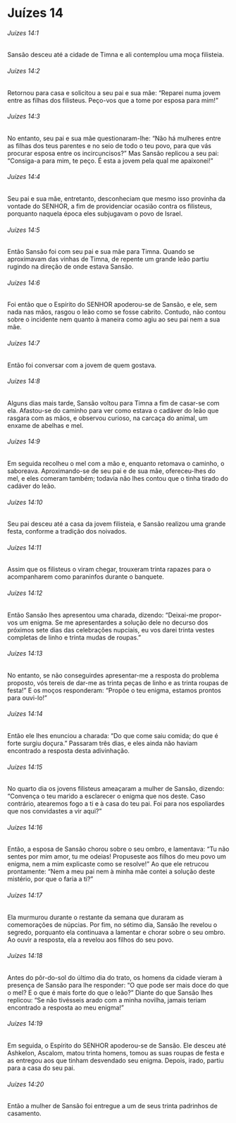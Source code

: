 # Juízes 14

###### Juízes 14:1

Sansão desceu até a cidade de Timna e ali contemplou uma moça filisteia.

###### Juízes 14:2

Retornou para casa e solicitou a seu pai e sua mãe: “Reparei numa jovem entre as filhas dos filisteus. Peço-vos que a tome por esposa para mim!”

###### Juízes 14:3

No entanto, seu pai e sua mãe questionaram-lhe: “Não há mulheres entre as filhas dos teus parentes e no seio de todo o teu povo, para que vás procurar esposa entre os incircuncisos?” Mas Sansão replicou a seu pai: “Consiga-a para mim, te peço. É esta a jovem pela qual me apaixonei!”

###### Juízes 14:4

Seu pai e sua mãe, entretanto, desconheciam que mesmo isso provinha da vontade do SENHOR, a fim de providenciar ocasião contra os filisteus, porquanto naquela época eles subjugavam o povo de Israel.

###### Juízes 14:5

Então Sansão foi com seu pai e sua mãe para Timna. Quando se aproximavam das vinhas de Timna, de repente um grande leão partiu rugindo na direção de onde estava Sansão.

###### Juízes 14:6

Foi então que o Espírito do SENHOR apoderou-se de Sansão, e ele, sem nada nas mãos, rasgou o leão como se fosse cabrito. Contudo, não contou sobre o incidente nem quanto à maneira como agiu ao seu pai nem a sua mãe.

###### Juízes 14:7

Então foi conversar com a jovem de quem gostava.

###### Juízes 14:8

Alguns dias mais tarde, Sansão voltou para Timna a fim de casar-se com ela. Afastou-se do caminho para ver como estava o cadáver do leão que rasgara com as mãos, e observou curioso, na carcaça do animal, um enxame de abelhas e mel.

###### Juízes 14:9

Em seguida recolheu o mel com a mão e, enquanto retomava o caminho, o saboreava. Aproximando-se de seu pai e de sua mãe, ofereceu-lhes do mel, e eles comeram também; todavia não lhes contou que o tinha tirado do cadáver do leão.

###### Juízes 14:10

Seu pai desceu até a casa da jovem filisteia, e Sansão realizou uma grande festa, conforme a tradição dos noivados.

###### Juízes 14:11

Assim que os filisteus o viram chegar, trouxeram trinta rapazes para o acompanharem como paraninfos durante o banquete.

###### Juízes 14:12

Então Sansão lhes apresentou uma charada, dizendo: “Deixai-me propor-vos um enigma. Se me apresentardes a solução dele no decurso dos próximos sete dias das celebrações nupciais, eu vos darei trinta vestes completas de linho e trinta mudas de roupas.”

###### Juízes 14:13

No entanto, se não conseguirdes apresentar-me a resposta do problema proposto, vós tereis de dar-me as trinta peças de linho e as trinta roupas de festa!” E os moços responderam: “Propõe o teu enigma, estamos prontos para ouvi-lo!”

###### Juízes 14:14

Então ele lhes enunciou a charada: “Do que come saiu comida; do que é forte surgiu doçura.” Passaram três dias, e eles ainda não haviam encontrado a resposta desta adivinhação.

###### Juízes 14:15

No quarto dia os jovens filisteus ameaçaram a mulher de Sansão, dizendo: “Convença o teu marido a esclarecer o enigma que nos deste. Caso contrário, atearemos fogo a ti e à casa do teu pai. Foi para nos espoliardes que nos convidastes a vir aqui?”

###### Juízes 14:16

Então, a esposa de Sansão chorou sobre o seu ombro, e lamentava: “Tu não sentes por mim amor, tu me odeias! Propuseste aos filhos do meu povo um enigma, nem a mim explicaste como se resolve!” Ao que ele retrucou prontamente: “Nem a meu pai nem à minha mãe contei a solução deste mistério, por que o faria a ti?”

###### Juízes 14:17

Ela murmurou durante o restante da semana que duraram as comemorações de núpcias. Por fim, no sétimo dia, Sansão lhe revelou o segredo, porquanto ela continuava a lamentar e chorar sobre o seu ombro. Ao ouvir a resposta, ela a revelou aos filhos do seu povo.

###### Juízes 14:18

Antes do pôr-do-sol do último dia do trato, os homens da cidade vieram à presença de Sansão para lhe responder: “O que pode ser mais doce do que o mel? E o que é mais forte do que o leão?” Diante do que Sansão lhes replicou: “Se não tivésseis arado com a minha novilha, jamais teriam encontrado a resposta ao meu enigma!”

###### Juízes 14:19

Em seguida, o Espírito do SENHOR apoderou-se de Sansão. Ele desceu até Ashkelon, Ascalom, matou trinta homens, tomou as suas roupas de festa e as entregou aos que tinham desvendado seu enigma. Depois, irado, partiu para a casa do seu pai.

###### Juízes 14:20

Então a mulher de Sansão foi entregue a um de seus trinta padrinhos de casamento.

